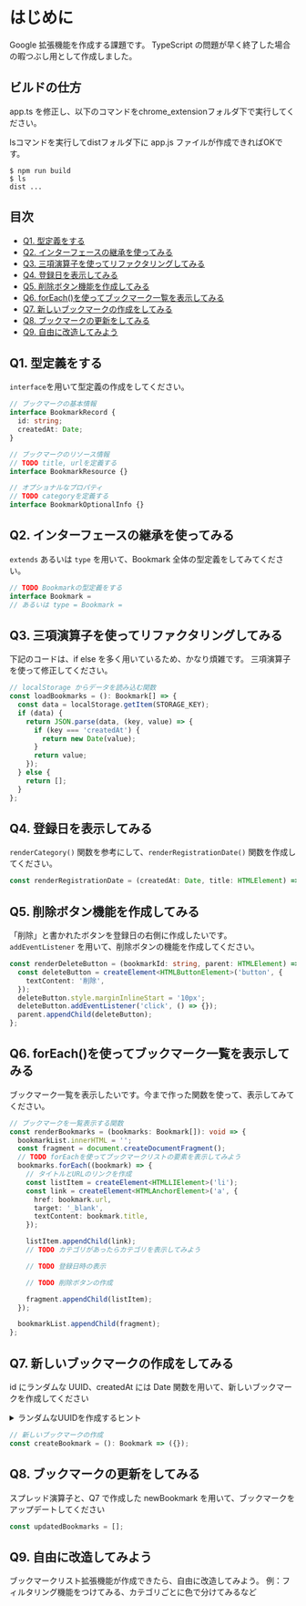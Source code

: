 # はじめに

Google 拡張機能を作成する課題です。
TypeScript の問題が早く終了した場合の暇つぶし用として作成しました。

## ビルドの仕方

app.ts を修正し、以下のコマンドをchrome_extensionフォルダ下で実行してください。

lsコマンドを実行してdistフォルダ下に app.js ファイルが作成できればOKです。

```
$ npm run build
$ ls
dist ...
```

## 目次

- [Q1. 型定義をする](#q1-型定義をする)
- [Q2. インターフェースの継承を使ってみる](#q2-インターフェースの継承を使ってみる)
- [Q3. 三項演算子を使ってリファクタリングしてみる](#q3-三項演算子を使ってリファクタリングしてみる)
- [Q4. 登録日を表示してみる](#q4-登録日を表示してみる)
- [Q5. 削除ボタン機能を作成してみる](#q5-削除ボタン機能を作成してみる)
- [Q6. forEach()を使ってブックマーク一覧を表示してみる](#q6-foreachを使ってブックマーク一覧を表示してみる)
- [Q7. 新しいブックマークの作成をしてみる](#q7-新しいブックマークの作成をしてみる)
- [Q8. ブックマークの更新をしてみる](#q8-ブックマークの更新をしてみる)
- [Q9. 自由に改造してみよう](#q9-自由に改造してみよう)

## Q1. 型定義をする

`interface`を用いて型定義の作成をしてください。

```ts
// ブックマークの基本情報
interface BookmarkRecord {
  id: string;
  createdAt: Date;
}

// ブックマークのリソース情報
// TODO title, urlを定義する
interface BookmarkResource {}

// オプショナルなプロパティ
// TODO categoryを定義する
interface BookmarkOptionalInfo {}
```

## Q2. インターフェースの継承を使ってみる

`extends` あるいは `type` を用いて、Bookmark 全体の型定義をしてみてください。

```ts
// TODO Bookmarkの型定義をする
interface Bookmark =
// あるいは type = Bookmark =
```

## Q3. 三項演算子を使ってリファクタリングしてみる

下記のコードは、if else を多く用いているため、かなり煩雑です。
三項演算子を使って修正してください。

```ts
// localStorage からデータを読み込む関数
const loadBookmarks = (): Bookmark[] => {
  const data = localStorage.getItem(STORAGE_KEY);
  if (data) {
    return JSON.parse(data, (key, value) => {
      if (key === 'createdAt') {
        return new Date(value);
      }
      return value;
    });
  } else {
    return [];
  }
};
```

## Q4. 登録日を表示してみる

`renderCategory()` 関数を参考にして、`renderRegistrationDate()` 関数を作成してください。

```ts
const renderRegistrationDate = (createdAt: Date, title: HTMLElement) => {};
```

## Q5. 削除ボタン機能を作成してみる

「削除」と書かれたボタンを登録日の右側に作成したいです。
`addEventListener` を用いて、削除ボタンの機能を作成してください。

```ts
const renderDeleteButton = (bookmarkId: string, parent: HTMLElement) => {
  const deleteButton = createElement<HTMLButtonElement>('button', {
    textContent: '削除',
  });
  deleteButton.style.marginInlineStart = '10px';
  deleteButton.addEventListener('click', () => {});
  parent.appendChild(deleteButton);
};
```

## Q6. forEach()を使ってブックマーク一覧を表示してみる

ブックマーク一覧を表示したいです。今まで作った関数を使って、表示してみてください。

```ts
// ブックマークを一覧表示する関数
const renderBookmarks = (bookmarks: Bookmark[]): void => {
  bookmarkList.innerHTML = '';
  const fragment = document.createDocumentFragment();
  // TODO forEachを使ってブックマークリストの要素を表示してみよう
  bookmarks.forEach((bookmark) => {
    // タイトルとURLのリンクを作成
    const listItem = createElement<HTMLLIElement>('li');
    const link = createElement<HTMLAnchorElement>('a', {
      href: bookmark.url,
      target: '_blank',
      textContent: bookmark.title,
    });

    listItem.appendChild(link);
    // TODO カテゴリがあったらカテゴリを表示してみよう

    // TODO 登録日時の表示

    // TODO 削除ボタンの作成

    fragment.appendChild(listItem);
  });

  bookmarkList.appendChild(fragment);
};
```

## Q7. 新しいブックマークの作成をしてみる

id にランダムな UUID、createdAt には Date 関数を用いて、新しいブックマークを作成してください

<details><summary>ランダムなUUIDを作成するヒント</summary>

[Crypto](https://developer.mozilla.org/ja/docs/Web/API/Crypto)を使ってみましょう

</details>

```ts
// 新しいブックマークの作成
const createBookmark = (): Bookmark => ({});
```

## Q8. ブックマークの更新をしてみる

スプレッド演算子と、Q7 で作成した newBookmark を用いて、ブックマークをアップデートしてください

```ts
const updatedBookmarks = [];
```

## Q9. 自由に改造してみよう

ブックマークリスト拡張機能が作成できたら、自由に改造してみよう。
例：フィルタリング機能をつけてみる、カテゴリごとに色で分けてみるなど
